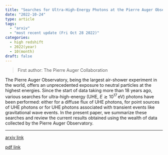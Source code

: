 ```yaml
---
title: "Searches for Ultra-High-Energy Photons at the Pierre Auger Observatory"
date: "2022-10-24"
type: article
tags:
  - "arxiv"
  - "most recent update (Fri Oct 28 2022)"
categories:
  - high redshift
  - 2022(year)
  - 10(month)
draft: false
---
```


> First author: The Pierre Auger Collaboration

 The Pierre Auger Observatory, being the largest air-shower experiment in the
world, offers an unprecedented exposure to neutral particles at the highest
energies. Since the start of data taking more than 18 years ago, various
searches for ultra-high-energy (UHE, $E\gtrsim10^{17}\,\text{eV}$) photons have
been performed: either for a diffuse flux of UHE photons, for point sources of
UHE photons or for UHE photons associated with transient events like
gravitational wave events. In the present paper, we summarize these searches
and review the current results obtained using the wealth of data collected by
the Pierre Auger Observatory.

---
[arxiv link](http://arxiv.org/abs/2210.12959v1)

[pdf link](http://arxiv.org/pdf/2210.12959v1)